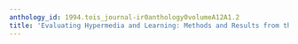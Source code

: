 ```yaml
---
anthology_id: 1994.tois_journal-ir0anthology0volumeA12A1.2
title: 'Evaluating Hypermedia and Learning: Methods and Results from the Perseus Project'
---
```


